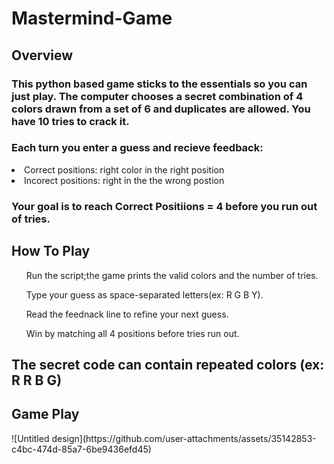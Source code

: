 <h1>Mastermind-Game</h1>

<h2> Overview </h2>

<h3>This python based game sticks to the essentials so you can just play. The computer chooses a secret combination of 4 colors drawn from a set of 6 and duplicates are allowed. You have 10 tries to crack it.</h3>

<h3>Each turn you enter a guess and recieve feedback:</h3>

<li>Correct positions: right color in the right position</li>
<li>Incorect positions: right in the the wrong postion</li>

<h3>Your goal is to reach Correct Positiions = 4 before you run out of tries.</h3>

<h2>How To Play</h2>
<ol>Run the script;the game prints the valid colors and the number of tries.</ol>
<ol>Type your guess as space-separated letters(ex: R G B Y).</ol>
<ol>Read the feednack line to refine your next guess.</ol>
<ol>Win by matching all 4 positions before tries run out.</ol>

<h2>The secret code can contain repeated colors (ex: R R B G)</h2>

<h2>Game Play</h2>
![Untitled design](https://github.com/user-attachments/assets/35142853-c4bc-474d-85a7-6be9436efd45)

